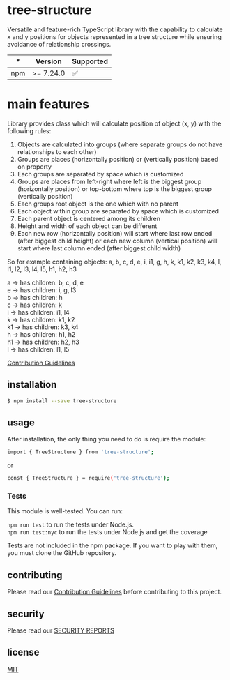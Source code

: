 # tree-structure

Versatile and feature-rich TypeScript library with the capability to calculate x and y positions for objects represented in a tree structure while ensuring avoidance of relationship crossings.

| \*  | Version   | Supported          |
| --- | --------- | ------------------ |
| npm | >= 7.24.0 | :white_check_mark: |

# main features

Library provides class which will calculate position of object (x, y) with the following rules:

1. Objects are calculated into groups (where separate groups do not have relationships to each other)
2. Groups are places (horizontally position) or (vertically position) based on property
3. Each groups are separated by space which is customized
4. Groups are places from left-right where left is the biggest group (horizontally position) or top-bottom where top is the biggest group (vertically position)
5. Each groups root object is the one which with no parent
6. Each object within group are separated by space which is customized
7. Each parent object is centered among its children
8. Height and width of each object can be different
9. Each new row (horizontally position) will start where last row ended (after biggest child height) or each new column (vertical position) will start where last column ended (after biggest child width)

So for example containing objects: a, b, c, d, e, i, i1, g, h, k, k1, k2, k3, k4, l, l1, l2, l3, l4, l5, h1, h2, h3

a -> has children: b, c, d, e <br/>
e -> has children: i, g, l3 <br/>
b -> has children: h <br/>
c -> has children: k <br/>
i -> has children: i1, l4 <br/>
k -> has children: k1, k2 <br/> 
k1 -> has children: k3, k4 <br/>
h -> has children: h1, h2 <br/>
h1 -> has children: h2, h3 <br/>
l -> has children: l1, l5 <br/>

[Contribution Guidelines](object_example.png)

## installation

```bash
$ npm install --save tree-structure
```

## usage

After installation, the only thing you need to do is require the module:

```bash
import { TreeStructure } from 'tree-structure';
```

or

```bash
const { TreeStructure } = require('tree-structure');
```

### Tests

This module is well-tested. You can run:

`npm run test` to run the tests under Node.js.
<br/>
`npm run test:nyc` to run the tests under Node.js and get the coverage

Tests are not included in the npm package. If you want to play with them, you must clone the GitHub repository.

## contributing

Please read our [Contribution Guidelines](CONTRIBUTING.md) before contributing to this project.

## security

Please read our [SECURITY REPORTS](SECURITY.md)

## license

[MIT](LICENSE)
